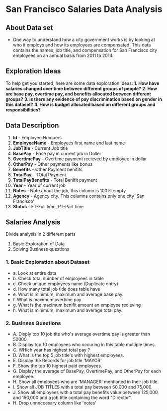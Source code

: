 # San Francisco Salaries Data Analysis

## About Data set
- One way to understand how a city government works is by looking at who it employs and how its employees are compensated. This data contains the names, job title, and compensation for San Francisco city employees on an annual basis from 2011 to 2014.

## Exploration Ideas
To help get you started, here are some data exploration ideas:
**1. How have salaries changed over time between different groups of people?**
**2. How are base pay, overtime pay, and benefits allocated between different groups?**
**3. Is there any evidence of pay discrimination based on gender in this dataset?**
**4. How is budget allocated based on different groups and responsibilities?**

## Data Description
1. **Id** - Employee Numbers
2. **EmployeeName** - Employees first name and last name
3. **JobTitle** - Current Job title
4. **BasePay** - Base pay in current job in Doller
5. **OvertimePay** - Overtime payment recieved by employee in dollar
6. **OtherPay** - Other payments like bonus
7. **Benefits** - Other Payment benifits
8. **TotalPay** - TOtal Payment
9. **TotalPayBenefits** - Total Benifit payment
10. **Year** - Year of current job
11. **Notes** - Note about the job, this column is 100% empty
12. **Agency** - Agency city. This columns contains only one city 'San Francisco'
13. **Status** - FT-Full time, PT-Part time

## Salaries Analysis
Divide analysis in 2 different parts
1. Basic Exploration of Data
2. Solving Business questions

### 1. Basic Exploration about Dataset
- a. Look at entire data
- b. Check total number of employees in table
- c. Check unique employees name (Duplicate entry)
- d. How many total job title does table have
- e. What is minimum, maximum and average base pay.
- f. What is maximum overtime pay
- g. What is the maximum benifit amount an employee recieving
- h. What is minimum, maximum and average total pay.

### 2. Business Questions
- A. Disply top 10 job tite who's average overtime pay is greater than 50000.
- B. Display top 10 employees who occuring in this table multiple times.
- C. WHich year has highest total pay ?
- D. What is the top 5 job title's with highest employees.
- E. Display the Records for job title 'MAYOR'
- F. Show the top 10 highest paid employees.
- G. Display the average of BasePay, OvertimePay, and OtherPay for each employee.
- H. Show all employees who are 'MANAGER' mentioned in their job title.
- I. Show all JOB TITLES with a total pay between 50,000 and 75,000.
- J. Show all employees with a total pay benefits value  between 125,000 and 150,000 and a job title containing the word "Director".
- H. Drop unneccesary column like 'notes'
